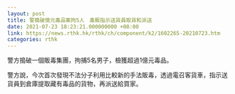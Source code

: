 ```yaml
---
layout: post
title: 警搗破億元毒品案拘5人　毒販指示送貨員取貨和派送
date: 2021-07-23 18:23:21.000000000 +08:00
link: https://news.rthk.hk/rthk/ch/component/k2/1602265-20210723.htm
categories: rthk
---
```


警方搗破一個販毒集團，拘捕5名男子，檢獲超過1億元毒品。

警方說，今次首次發現不法分子利用比較新的手法販毒，透過電召客貨車，指示送貨員到倉庫提取藏有毒品的貨物，再派送給買家。
